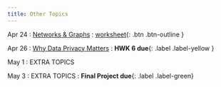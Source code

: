 ```yaml
---
title: Other Topics
---
```


Apr 24 
: [Networks & Graphs](https://github.com/gallettilance/CS506-Spring2023/raw/master/slides/21_Network_Analysis.pdf) 
  : [worksheet](https://raw.githubusercontent.com/gallettilance/CS506-Spring2023/master/worksheets/worksheet_20.ipynb){: .btn .btn-outline } 

Apr 26 
: [Why Data Privacy Matters](#) 
    : **HWK 6 due**{: .label .label-yellow }

May 1 
: EXTRA TOPICS 

May 3
: EXTRA TOPICS
  : **Final Project due**{: .label .label-green}
